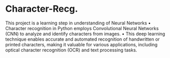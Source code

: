 # Character-Recg.
This project is a learning step in understanding of Neural Networks
•	Character recognition in Python employs Convolutional Neural Networks (CNN) to analyze and identify characters from images. 
•	This deep learning technique enables accurate and automated recognition of handwritten or printed characters, making it valuable for various applications, including optical character recognition (OCR) and text processing tasks.
